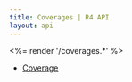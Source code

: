 ```yaml
---
title: Coverages | R4 API
layout: api
---
```


<%= render '/coverages.*' %>
* [Coverage](../coverages/coverage)
